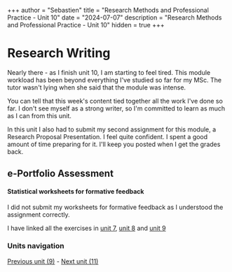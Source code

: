+++
author = "Sebastien"
title = "Research Methods and Professional Practice - Unit 10"
date = "2024-07-07"
description = "Research Methods and Professional Practice - Unit 10"
hidden = true
+++

# Research Writing

Nearly there - as I finish unit 10, I am starting to feel tired. This module workload has been beyond everything I've studied so far for my MSc. The tutor wasn't lying when she said that the module was intense.

You can tell that this week's content tied together all the work I've done so far. I don't see myself as a strong writer, so I'm committed to learn as much as I can from this unit.

In this unit I also had to submit my second assignment for this module, a Research Proposal Presentation. I feel quite confident. I spent a good amount of time preparing for it. I'll keep you posted when I get the grades back.

## e-Portfolio Assessment

#### Statistical worksheets for formative feedback

I did not submit my worksheets for formative feedback as I understood the assignment correctly.

I have linked all the exercises in [unit 7](/post/m7u7/), [unit 8](/post/m7u8/) and [unit 9](/post/m7u9/)

### Units navigation

[Previous unit (9)](/post/m7u9/) - [Next unit (11)](/post/m7u11/)